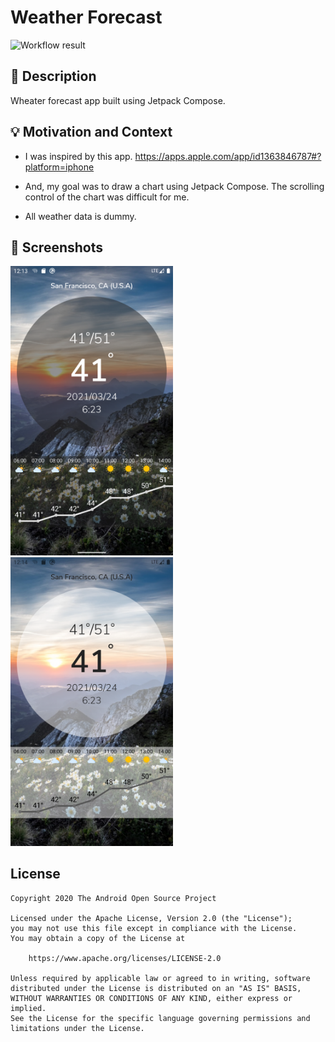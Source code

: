 # Weather Forecast

<!--- Replace <OWNER> with your Github Username and <REPOSITORY> with the name of your repository. -->
<!--- You can find both of these in the url bar when you open your repository in github. -->
![Workflow result](https://github.com/kwmt/android-dev-challenge-compose-week4/workflows/Check/badge.svg)


## :scroll: Description
<!--- Describe your app in one or two sentences -->
Wheater forecast app built using Jetpack Compose.

## :bulb: Motivation and Context
<!--- Optionally point readers to interesting parts of your submission. -->
<!--- What are you especially proud of? -->
- I was inspired by this app.
https://apps.apple.com/app/id1363846787#?platform=iphone

- And, my goal was to draw a chart using Jetpack Compose. 
The scrolling control of the chart was difficult for me. 
- All weather data is dummy.

## :camera_flash: Screenshots
<!-- You can add more screenshots here if you like -->
<img src="/results/screenshot_1.png" width="260">&emsp;<img src="/results/screenshot_2.png" width="260">

## License
```
Copyright 2020 The Android Open Source Project

Licensed under the Apache License, Version 2.0 (the "License");
you may not use this file except in compliance with the License.
You may obtain a copy of the License at

    https://www.apache.org/licenses/LICENSE-2.0

Unless required by applicable law or agreed to in writing, software
distributed under the License is distributed on an "AS IS" BASIS,
WITHOUT WARRANTIES OR CONDITIONS OF ANY KIND, either express or implied.
See the License for the specific language governing permissions and
limitations under the License.
```
